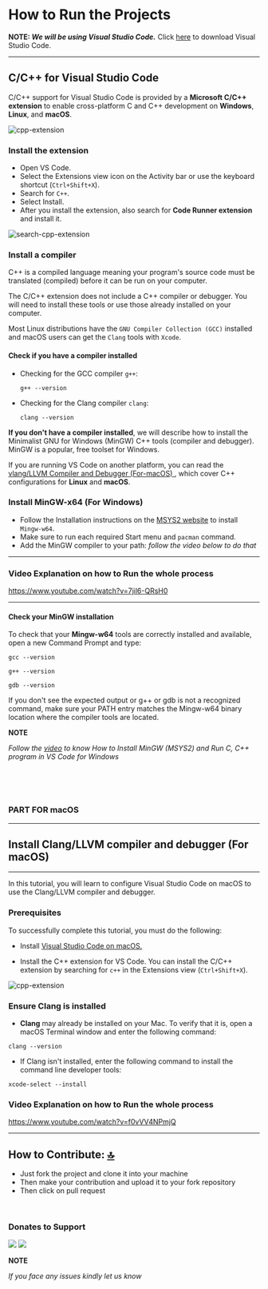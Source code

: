 # How to Run the Projects

**NOTE: <i>We will be using Visual Studio Code.</i>** Click <a href="https://code.visualstudio.com/download" target="_blank"> here</a> to download Visual Studio Code.
<hr>

## C/C++ for Visual Studio Code

C/C++ support for Visual Studio Code is provided by a **Microsoft C/C++ extension** to enable cross-platform C and C++ development on **Windows**, **Linux**, and **macOS**.


![cpp-extension](https://user-images.githubusercontent.com/79866006/232723908-2a3a544c-d8e3-411e-a4e6-a7641849a790.png)



### Install the extension

- Open VS Code. 
- Select the Extensions view icon on the Activity bar or use the keyboard shortcut (`Ctrl+Shift+X`). 
- Search for `C++`. 
- Select Install.
- After you install the extension, also search for **Code Runner extension** and install it.


![search-cpp-extension](https://user-images.githubusercontent.com/79866006/232750710-ab0fee4a-5b41-444a-ab63-273b303c2676.png)




### Install a compiler

C++ is a compiled language meaning your program's source code must be translated (compiled) before it can be run on your computer.

The C/C++ extension does not include a C++ compiler or debugger. You will need to install these tools or use those already installed on your computer.

Most Linux distributions have the `GNU Compiler Collection (GCC)` installed and macOS users can get the `Clang` tools with `Xcode`.

#### Check if you have a compiler installed

- Checking for the GCC compiler `g++`:

    `g++ --version`

- Checking for the Clang compiler `clang`:

    `clang --version`


**If you don't have a compiler installed**, we will describe how to install the Minimalist GNU for Windows (MinGW) C++ tools (compiler and debugger). MinGW is a popular, free toolset for Windows. 

If you are running VS Code on another platform, you can read the <a href="#part-for-mac0s"> vlang/LLVM Compiler and Debugger (For-macOS) </a>, which cover C++ configurations for **Linux** and **macOS**.


### Install MinGW-x64 (For Windows)

- Follow the Installation instructions on the <a href="https://www.msys2.org/" target="_blank"> MSYS2 website</a> to install `Mingw-w64`.
- Make sure to run each required Start menu and `pacman` command.
- Add the MinGW compiler to your path: <i>follow the video below to do that</i>

<hr>

### Video Explanation on how to Run the whole process

https://www.youtube.com/watch?v=7jil6-QRsH0

<hr>


#### Check your MinGW installation

To check that your **Mingw-w64** tools are correctly installed and available, open a new Command Prompt and type:

`gcc --version`

`g++ --version`

`gdb --version`

If you don't see the expected output or g++ or gdb is not a recognized command, make sure your PATH entry matches the Mingw-w64 binary location where the compiler tools are located.

**NOTE**

<i>Follow the <a href="#video-explanation-on-how-to-run-the-whole-process">video</a> to know How to Install MinGW (MSYS2) and Run C, C++ program in VS Code for Windows</i>

<br><br><br>

### PART FOR macOS

<hr>

## Install Clang/LLVM compiler and debugger (For macOS)

<hr>

In this tutorial, you will learn to configure Visual Studio Code on macOS to use the Clang/LLVM compiler and debugger.

### Prerequisites

To successfully complete this tutorial, you must do the following:

   - Install <a href="https://code.visualstudio.com/download" target="_blank">Visual Studio Code on macOS.</a>

   - Install the C++ extension for VS Code. You can install the C/C++ extension by searching for `c++` in the Extensions view (`Ctrl+Shift+X`).

![cpp-extension](https://user-images.githubusercontent.com/79866006/233775271-898e189c-a5ea-4053-aeb6-88fc20a19150.png)

### Ensure Clang is installed

- **Clang** may already be installed on your Mac. To verify that it is, open a macOS Terminal window and enter the following command:

 `clang --version`

 - If Clang isn't installed, enter the following command to install the command line developer tools:

`xcode-select --install`

### Video Explanation on how to Run the whole process

https://www.youtube.com/watch?v=f0vVV4NPmjQ

<hr>




## How to Contribute: [🔝](#contents)
 
 - Just fork the project and clone it into your machine
 - Then make your contribution and upload it to your fork repository
 - Then click on pull request

<br>

 ### Donates to Support 
 <a href="#"><img src="https://img.shields.io/badge/$-support-12a0df.svg?style=flat"></a>
 <a href="#"><img src="https://img.shields.io/badge/paypal-donate-yellow.svg"></a>

**NOTE**

<i>If you face any issues kindly let us know</i>
